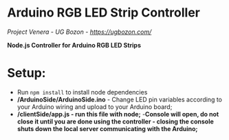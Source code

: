 # Arduino RGB LED Strip Controller
*Project Venera - UG Bozon - https://ugbozon.com/*

**Node.js Controller for Arduino RGB LED Strips**

# Setup:
- Run ``npm install`` to install node dependencies
- **/ArduinoSide/ArduinoSide.ino** - Change LED pin variables according to your Arduino wiring and upload to your Arduino board;
- **/clientSide/app.js - run this file with node;**
-**Console will open, do not close it until you are done using the controller - closing the console shuts down the local server communicating with the Arduino;**
